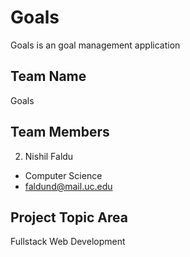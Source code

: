 # Goals

Goals is an goal management application

## Team Name

Goals

## Team Members

2. Nishil Faldu

-   Computer Science
-   faldund@mail.uc.edu

## Project Topic Area

Fullstack Web Development

